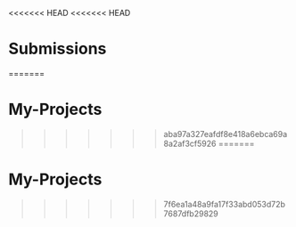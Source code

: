 <<<<<<< HEAD
<<<<<<< HEAD
# Submissions
=======
# My-Projects
>>>>>>> aba97a327eafdf8e418a6ebca69a8a2af3cf5926
=======
# My-Projects
>>>>>>> 7f6ea1a48a9fa17f33abd053d72b7687dfb29829
